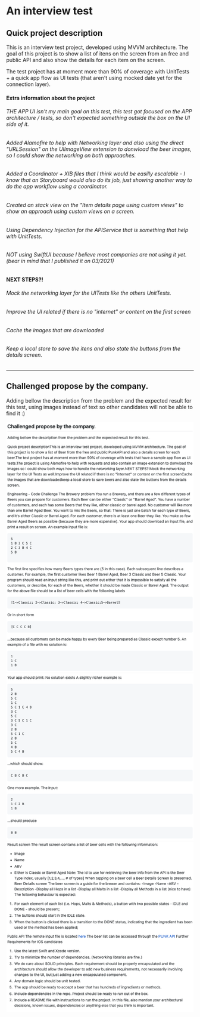 # An interview test
## Quick project description

This is an interview test project, developed using MVVM architecture. The goal of this project is to show a list of itens on the screen from an free and public API and also show the details for each item on the screen.

The test project has at moment more than 90% of coverage with UnitTests + a quick app flow as UI tests (that aren't using mocked date yet for the connection layer). 

#### Extra information about the project
###### THE APP UI isn't my main goal on this test, this test got focused on the APP architecture / tests, so don't expected something outside the box on the UI side of it.
###### Added Alamofire to help with Networking layer and also using the direct "URLSession" on the UIImageView extension to donwload the beer images, so I could show the networking on both approaches.
###### Added a Coordinator + XIB files that I think would be easilly escalable - I know that an Storyboard would also do its job, just showing another way to do the app workflow using a coordinator.
###### Created an stack view on the "Item details page using custom views" to show an approach using custom views on a screen.
###### Using Dependency Injection for the APIService that is something that help with UnitTests.
###### NOT using SwiftUI because I believe most companies are not using it yet. (bear in mind that I published it on 03/2021)

#### NEXT STEPS?!
###### Mock the networking layer for the UITests like the others UnitTests.
###### Improve the UI related if there is no "internet" or content on the first screen
###### Cache the images that are downloaded
###### Keep a local store to save the itens and also state the buttons from the details screen.

---
## Challenged propose by the company.

Adding bellow the description from the problem and the expected result for this test, using images instead of text so other candidates will not be able to find it :)

![Problem description](https://github.com/fmasutti/an-interview-test-solution/blob/master/otherFiles/problem-description1.png)
![Problem description](https://github.com/fmasutti/an-interview-test-solution/blob/master/otherFiles/problem-description2.png)
![Problem description](https://github.com/fmasutti/an-interview-test-solution/blob/master/otherFiles/problem-description3.png)
